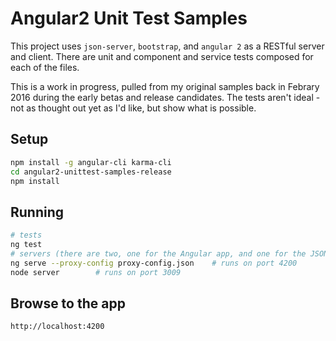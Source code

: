 # Angular2 Unit Test Samples

This project uses `json-server`, `bootstrap`, and `angular 2` as a RESTful server and client.  There are unit and component and service tests composed for each of the files.

This is a work in progress, pulled from my original samples back in Febrary 2016 during the early betas and release candidates. The tests aren't ideal - not as thought out yet as I'd like, but show what is possible.

## Setup

```bash
npm install -g angular-cli karma-cli
cd angular2-unittest-samples-release
npm install
```

## Running

```bash
# tests
ng test
# servers (there are two, one for the Angular app, and one for the JSON API
ng serve --proxy-config proxy-config.json    # runs on port 4200
node server        # runs on port 3009
```

## Browse to the app
`http://localhost:4200`

